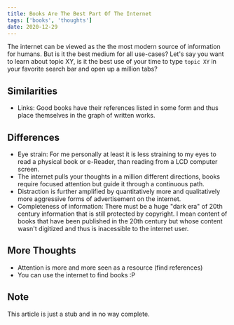 ```yaml
---
title: Books Are The Best Part Of The Internet
tags: ['books', 'thoughts']
date: 2020-12-29
---
```


The internet can be viewed as the the most modern source of information for humans. But is it the best medium for all use-cases? Let's say you want to learn about topic XY, is it the best use of your time to type `topic XY` in your favorite search bar and open up a million tabs?
<!-- excerpt -->

## Similarities
* Links: Good books have their references listed in some form and thus place themselves in the graph of written works.

## Differences
* Eye strain: For me personally at least it is less straining to my eyes to read a physical book or e-Reader, than reading from a LCD computer screen.
* The internet pulls your thoughts in a million different directions, books require focused attention but guide it through a continuous path. 
* Distraction is further amplified by quantitatively more and qualitatively more aggressive forms of advertisement on the internet.
* Completeness of information: There must be a huge "dark era" of 20th century information that is still protected by copyright. I mean content of books that have been published in the 20th century but whose content wasn't digitized and thus is inacessible to the internet user.

## More Thoughts
* Attention is more and more seen as a resource (find references)
* You can use the internet to find books :P

## Note
This article is just a stub and in no way complete.